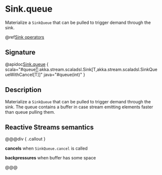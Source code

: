 # Sink.queue

Materialize a `SinkQueue` that can be pulled to trigger demand through the sink.

@ref[Sink operators](../index.md#sink-operators)

## Signature

@apidoc[Sink.queue](Sink$) { scala="#queue[T](maxConcurrentPulls:Int):akka.stream.scaladsl.Sink[T,akka.stream.scaladsl.SinkQueueWithCancel[T]]" java="#queue(int)" }


## Description

Materialize a `SinkQueue` that can be pulled to trigger demand through the sink. The queue contains
a buffer in case stream emitting elements faster than queue pulling them.


## Reactive Streams semantics

@@@div { .callout }

**cancels** when  `SinkQueue.cancel` is called

**backpressures** when buffer has some space

@@@


